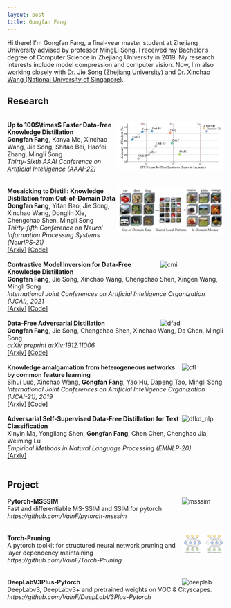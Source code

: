 ```yaml
---
layout: post
title: Gongfan Fang
---
```


Hi there! I'm Gongfan Fang, a final-year master student at Zhejiang University advised by professor <a href="https://person.zju.edu.cn/en/msong">MingLi Song</a>. I received my Bachelor’s degree of Computer Science in Zhejiang University in 2019. My research interests include model compression and computer vision. Now, I'm also working closely with <a href="https://vipazoo.cn/people/songjie">Dr. Jie Song (Zhejiang University)</a> and <a href="https://sites.google.com/site/sitexinchaowang/">Dr. Xinchao Wang (National University of Singapore)</a>. 

<h2> Research </h2>
<div>
<br> <img src="../images/fast_dfkd.png" alt="fast_dfkd" width="250" align="right">
<div>
<b>Up to 100$\times$ Faster Data-free Knowledge Distillation</b> <br>
<b>Gongfan Fang</b>, Kanya Mo, Xinchao Wang, Jie Song, Shitao Bei, Haofei Zhang, Mingli Song <br>
<I>Thirty-Sixth AAAI Conference on Artificial Intelligence (AAAI-22)</I><br>
</div>
</div> 
<br> 

<div>
<br> <img src="../images/MosaicKD.jpg" alt="mosaic" width="250" align="right">
<div>
<b>Mosaicking to Distill: Knowledge Distillation from Out-of-Domain Data</b> <br>
<b>Gongfan Fang</b>, Yifan Bao, Jie Song, Xinchao Wang, Donglin Xie, Chengchao Shen, Mingli Song <br>
<I>Thirty-fifth Conference on Neural Information Processing Systems (NeurIPS-21)</I><br>
<a href="https://arxiv.org/abs/2110.15094">[Arxiv]</a> <a href="https://github.com/zju-vipa/MosaicKD">[Code]</a> 
</div>
</div> 
<br> 

<div>
<img src="../images/cmi.png" alt="cmi" width="150" align="right">
<div>
<b>Contrastive Model Inversion for Data-Free Knowledge Distillation</b> <br>
<b>Gongfan Fang</b>, Jie Song, Xinchao Wang, Chengchao Shen, Xingen Wang, Mingli Song <br>
<I>International Joint Conferences on Artificial Intelligence Organization (IJCAI), 2021</I> <br>
<a href="https://arxiv.org/abs/2105.08584">[Arxiv]</a> <a href="https://github.com/zju-vipa/DataFree">[Code]</a> 
</div>
</div> <br> 

<div>
<img src="../images/dfad.png" alt="dfad" width="150" align="right">
<div>
<b>Data-Free Adversarial Distillation</b> <br>
<b>Gongfan Fang</b>, Jie Song, Chengchao Shen, Xinchao Wang, Da Chen, Mingli Song <br> 
<I>arXiv preprint arXiv:1912.11006</I> <br>
<a href="https://arxiv.org/abs/1912.11006">[Arxiv]</a> <a href="https://github.com/VainF/Data-Free-Adversarial-Distillation">[Code]</a> 
</div>
</div> <br> 

<div>
<img src="../images/cfl.png" alt="cfl" width="100" align="right">
<div>
<b>Knowledge amalgamation from heterogeneous networks by common feature learning</b> <br>
Sihui Luo, Xinchao Wang, <b>Gongfan Fang</b>, Yao Hu, Dapeng Tao, Mingli Song <br>
<I>International Joint Conferences on Artificial Intelligence Organization (IJCAI-21), 2019</I> <br>
<a href="https://arxiv.org/abs/2105.08584">[Arxiv]</a> <a href="https://github.com/zju-vipa/CommonFeatureLearning">[Code]</a> 
</div> </div> <br> 

<div>
<img src="../images/dfkd_nlp.png" alt="dfkd_nlp" width="100" align="right">
<b>Adversarial Self-Supervised Data-Free Distillation for Text Classification</b> <br>
Xinyin Ma, Yongliang Shen, <b>Gongfan Fang</b>, Chen Chen, Chenghao Jia, Weiming Lu <br>
<I>Empirical Methods in Natural Language Processing (EMNLP-20)</I> <br>
<a href="https://arxiv.org/abs/2010.04883">[Arxiv]</a>
</div> </div> <br> 


<h2> Project </h2>

<div>
<img src="../images/msssim.png" alt="msssim" width="100" align="right">
<div>
<b>Pytorch-MSSSIM</b> <br>
Fast and differentiable MS-SSIM and SSIM for pytorch <br>
<I>https://github.com/VainF/pytorch-msssim</I>
</div> </div> <br> <br>

<div>
<img src="../images/torch_pruning.png" alt="torch_pruning" width="100" align="right">
<div>
<b>Torch-Pruning</b> <br>
A pytorch toolkit for structured neural network pruning and layer dependency maintaining <br>
<I>https://github.com/VainF/Torch-Pruning</I>
</div> </div> <br> <br>

<div>
<img src="../images/deeplab.png" alt="deeplab" width="100" align="right">
<div>
<b>DeepLabV3Plus-Pytorch</b> <br>
DeepLabv3, DeepLabv3+ and pretrained weights on VOC & Cityscapes. <br>
<I>https://github.com/VainF/DeepLabV3Plus-Pytorch</I>
</div> </div> <br> <br>
